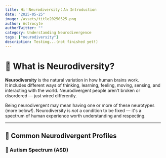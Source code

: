 ```yaml
---
title: Hi！Neurodiversity：An Introduction
date: "2025-05-25"
image: /assets/title20250525.png
author: Astrocyte
authorTwitter: ""
category: Understanding Neurodivergence
tags: ["neurodiversity"]
description: Testing...(not finished yet!)
---
```

# 🌈 What is Neurodiversity?

**Neurodiversity** is the natural variation in how human brains work.  
It includes different ways of thinking, learning, feeling, moving, sensing, and interacting with the world. Neurodivergent people aren't broken or disordered — just wired differently.

Being neurodivergent may mean having one or more of these neurotypes (more below!). Neurodiversity is *not* a condition to be fixed — it's a spectrum of human experience worth understanding and respecting.

---

## 🧠 Common Neurodivergent Profiles

### 🧩 Autism Spectrum (ASD)

